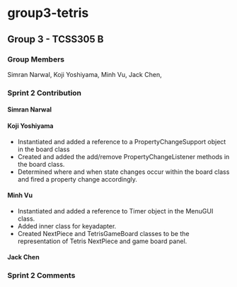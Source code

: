 # group3-tetris

## Group 3 - TCSS305 B

### Group Members

 Simran Narwal,
 Koji Yoshiyama,
 Minh Vu,
 Jack Chen,

### Sprint 2 Contribution 

#### Simran Narwal

#### Koji Yoshiyama
- Instantiated and added a reference to a PropertyChangeSupport object in the board class
- Created and added the add/remove PropertyChangeListener methods in the board class.
- Determined where and when state changes occur within the board class and fired a property change accordingly.
#### Minh Vu
- Instantiated and added a reference to Timer object in the MenuGUI class.
- Added inner class for keyadapter.
- Created NextPiece and TetrisGameBoard classes to be the representation of Tetris NextPiece and game board panel.

#### Jack Chen

### Sprint 2 Comments 


